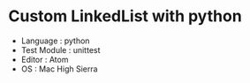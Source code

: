 # Custom LinkedList with python

- Language : python
- Test Module : unittest
- Editor : Atom
- OS : Mac High Sierra
